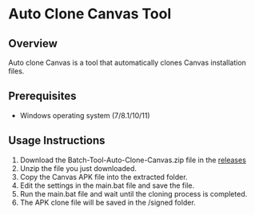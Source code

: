 # Auto Clone Canvas Tool

## Overview
Auto clone Canvas is a tool that automatically clones Canvas installation files.

## Prerequisites
- Windows operating system (7/8.1/10/11)

## Usage Instructions
1. Download the Batch-Tool-Auto-Clone-Canvas.zip file in the [releases](https://github.com/HerokeyVN/Auto-clone-Canvas/releases)
2. Unzip the file you just downloaded.
3. Copy the Canvas APK file into the extracted folder.
4. Edit the settings in the main.bat file and save the file.
5. Run the main.bat file and wait until the cloning process is completed.
6. The APK clone file will be saved in the /signed folder.
